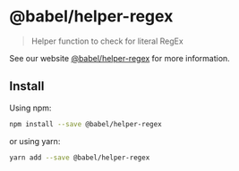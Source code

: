 # @babel/helper-regex

> Helper function to check for literal RegEx

See our website [@babel/helper-regex](https://babeljs.io/docs/en/next/babel-helper-regex.html) for more information.

## Install

Using npm:

```sh
npm install --save @babel/helper-regex
```

or using yarn:

```sh
yarn add --save @babel/helper-regex
```
